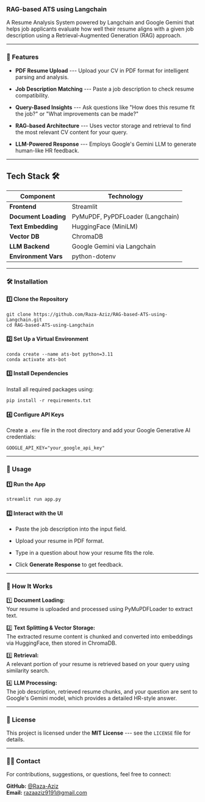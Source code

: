 ### RAG-based ATS using Langchain

A Resume Analysis System powered by Langchain and Google Gemini that helps job applicants evaluate how well their resume aligns with a given job description using a Retrieval-Augmented Generation (RAG) approach.

* * * * *

### 🚀 Features

-   **PDF Resume Upload** --- Upload your CV in PDF format for intelligent parsing and analysis.

-   **Job Description Matching** --- Paste a job description to check resume compatibility.

-   **Query-Based Insights** --- Ask questions like "How does this resume fit the job?" or "What improvements can be made?"

-   **RAG-based Architecture** --- Uses vector storage and retrieval to find the most relevant CV content for your query.

-   **LLM-Powered Response** --- Employs Google's Gemini LLM to generate human-like HR feedback.

* * * * *

Tech Stack 🛠️
--------------

| Component | Technology |
| --- | --- |
| **Frontend** | Streamlit |
| **Document Loading** | PyMuPDF, PyPDFLoader (Langchain) |
| **Text Embedding** | HuggingFace (MiniLM) |
| **Vector DB** | ChromaDB |
| **LLM Backend** | Google Gemini via Langchain |
| **Environment Vars** | python-dotenv |

* * * * *

### 🛠️ Installation

#### 1️⃣ Clone the Repository

```
git clone https://github.com/Raza-Aziz/RAG-based-ATS-using-Langchain.git
cd RAG-based-ATS-using-Langchain

```

#### 2️⃣ Set Up a Virtual Environment

```
conda create --name ats-bot python=3.11
conda activate ats-bot

```

#### 3️⃣ Install Dependencies

Install all required packages using:

```
pip install -r requirements.txt

```

#### 4️⃣ Configure API Keys

Create a `.env` file in the root directory and add your Google Generative AI credentials:

```
GOOGLE_API_KEY="your_google_api_key"

```

* * * * *

### 📌 Usage

#### 1️⃣ Run the App

```
streamlit run app.py

```

#### 2️⃣ Interact with the UI

-   Paste the job description into the input field.

-   Upload your resume in PDF format.

-   Type in a question about how your resume fits the role.

-   Click **Generate Response** to get feedback.

* * * * *

### 🧐 How It Works

1️⃣ **Document Loading:**\
Your resume is uploaded and processed using PyMuPDFLoader to extract text.

2️⃣ **Text Splitting & Vector Storage:**\
The extracted resume content is chunked and converted into embeddings via HuggingFace, then stored in ChromaDB.

3️⃣ **Retrieval:**\
A relevant portion of your resume is retrieved based on your query using similarity search.

4️⃣ **LLM Processing:**\
The job description, retrieved resume chunks, and your question are sent to Google's Gemini model, which provides a detailed HR-style answer.

* * * * *

### 📄 License

This project is licensed under the **MIT License** --- see the `LICENSE` file for details.

* * * * *

### 👨‍💻 Contact

For contributions, suggestions, or questions, feel free to connect:

**GitHub:** [@Raza-Aziz](https://github.com/Raza-Aziz)\
**Email:** <razaaziz9191@gmail.com>
